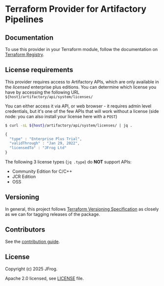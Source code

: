 # Terraform Provider for Artifactory Pipelines

## Documentation

To use this provider in your Terraform module, follow the documentation on [Terraform Registry](https://registry.terraform.io/providers/jfrog/pipeline/latest/docs).

## License requirements

This provider requires access to Artifactory APIs, which are only available in the _licensed_ enterprise plus editions. You can determine which license you have by accessing the following URL `${host}/artifactory/api/system/licenses/`

You can either access it via API, or web browser - it requires admin level credentials, but it's one of the few APIs that will work without a license (side node: you can also install your license here with a `POST`)

```sh
$ curl -sL ${host}/artifactory/api/system/licenses/ | jq .
```

```js
{
  "type" : "Enterprise Plus Trial",
  "validThrough" : "Jan 29, 2022",
  "licensedTo" : "JFrog Ltd"
}
```

The following 3 license types (`jq .type`) do **NOT** support APIs:
- Community Edition for C/C++
- JCR Edition
- OSS

## Versioning

In general, this project follows [Terraform Versioning Specification](https://www.terraform.io/plugin/sdkv2/best-practices/versioning#versioning-specification) as closely as we can for tagging releases of the package.

## Contributors

See the [contribution guide](CONTRIBUTIONS.md).

## License

Copyright (c) 2025 JFrog.

Apache 2.0 licensed, see [LICENSE][LICENSE] file.

[LICENSE]: ./LICENSE
